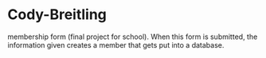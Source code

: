 # Cody-Breitling
membership form (final project for school). When this form is submitted, the information given creates a member that gets put into a database.